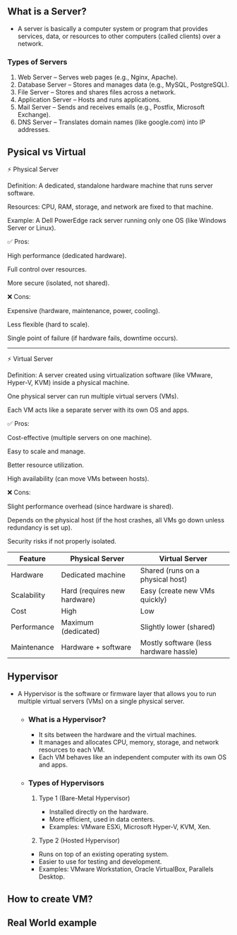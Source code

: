 ## What is a Server?
- A server is basically a computer system or program that provides services, data, or resources to other computers (called clients) over a network.

### Types of Servers

1. Web Server – Serves web pages (e.g., Nginx, Apache).
2. Database Server – Stores and manages data (e.g., MySQL, PostgreSQL).
3. File Server – Stores and shares files across a network.
4. Application Server – Hosts and runs applications.
5. Mail Server – Sends and receives emails (e.g., Postfix, Microsoft Exchange).
6. DNS Server – Translates domain names (like google.com) into IP addresses.

  
## Pysical vs Virtual

⚡ Physical Server

Definition: A dedicated, standalone hardware machine that runs server software.

Resources: CPU, RAM, storage, and network are fixed to that machine.

Example: A Dell PowerEdge rack server running only one OS (like Windows Server or Linux).

✅ Pros:

High performance (dedicated hardware).

Full control over resources.

More secure (isolated, not shared).

❌ Cons:

Expensive (hardware, maintenance, power, cooling).

Less flexible (hard to scale).

Single point of failure (if hardware fails, downtime occurs).

----------------------------------------------------------------------------------------------------
⚡ Virtual Server

Definition: A server created using virtualization software (like VMware, Hyper-V, KVM) inside a physical machine.

One physical server can run multiple virtual servers (VMs).

Each VM acts like a separate server with its own OS and apps.

✅ Pros:

Cost-effective (multiple servers on one machine).

Easy to scale and manage.

Better resource utilization.

High availability (can move VMs between hosts).

❌ Cons:

Slight performance overhead (since hardware is shared).

Depends on the physical host (if the host crashes, all VMs go down unless redundancy is set up).

Security risks if not properly isolated.

| Feature     | Physical Server              | Virtual Server                         |
| ----------- | ---------------------------- | -------------------------------------- |
| Hardware    | Dedicated machine            | Shared (runs on a physical host)       |
| Scalability | Hard (requires new hardware) | Easy (create new VMs quickly)          |
| Cost        | High                         | Low                                    |
| Performance | Maximum (dedicated)          | Slightly lower (shared)                |
| Maintenance | Hardware + software          | Mostly software (less hardware hassle) |

## Hypervisor
- A Hypervisor is the software or firmware layer that allows you to run multiple virtual servers (VMs) on a single physical server.
  - ### What is a Hypervisor?
    - It sits between the hardware and the virtual machines.
    - It manages and allocates CPU, memory, storage, and network resources to each VM.
    - Each VM behaves like an independent computer with its own OS and apps.
  - ### Types of Hypervisors
    1. Type 1 (Bare-Metal Hypervisor)
       - Installed directly on the hardware.
       - More efficient, used in data centers.
       - Examples: VMware ESXi, Microsoft Hyper-V, KVM, Xen.

    2. Type 2 (Hosted Hypervisor)
      - Runs on top of an existing operating system.
      - Easier to use for testing and development.
      - Examples: VMware Workstation, Oracle VirtualBox, Parallels Desktop.

## How to create VM?

## Real World example
